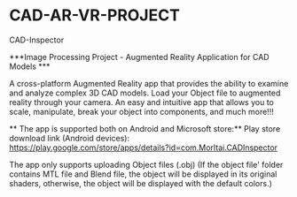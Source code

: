 # CAD-AR-VR-PROJECT
CAD-Inspector

***Image Processing Project - Augmented Reality Application for CAD Models ***

A cross-platform Augmented Reality app that provides the ability to examine and analyze complex 3D CAD models.
Load your Object file to augmented reality through your camera.
An easy and intuitive app that allows you to scale, manipulate, break your object into components, and much more!!!

** The app is supported both on Android and Microsoft store:**
Play store download link (Android devices):
https://play.google.com/store/apps/details?id=com.MorItai.CADInspector



The app only supports uploading Object files (.obj)
(If the object file' folder contains MTL file and Blend file, the object will be displayed in its original shaders, otherwise, the object will be displayed with the default colors.)
